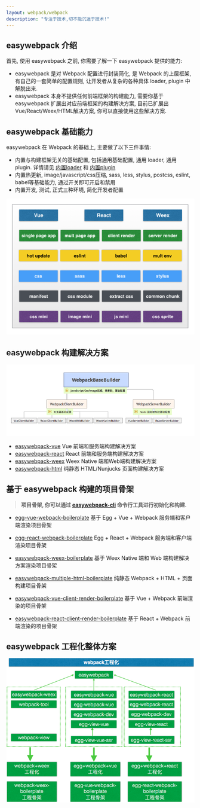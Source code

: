 ```yaml
---
layout: webpack/webpack 
description: "专注于技术,切不能沉迷于技术!"
---
```


## easywebpack 介绍

首先, 使用 easywebpack 之前, 你需要了解一下 easywebpack 提供的能力:

- easywebpack 是对 Webpack 配置进行封装简化, 是 Webpack 的上层框架, 有自己的一套简单的配置规则, 让开发者从复杂的各种具体 loader, plugin 中解脱出来.
- easywebpack 本身不提供任何前端框架的构建能力, 需要你基于 easywebpack 扩展出对应前端框架的构建解决方案, 目前已扩展出 Vue/React/Weex/HTML解决方案, 你可以直接使用这些解决方案.


## easywebpack 基础能力

easywebpack 在 Webpack 的基础上, 主要做了以下三件事情:

- 内置与构建框架无关的基础配置, 包括通用基础配置, 通用 loader, 通用 plugin. 详情请见 [内置loader](/easywebpack/webpack/loader/) 和 [内置plugin](/easywebpack/webpack/plugin/)   
- 内置热更新, image/javascript/css压缩, sass, less, stylus, postcss, eslint, babel等基础能力, 通过开关即可开启和禁用
- 内置开发, 测试, 正式三种环境, 简化开发者配置


![image](/img/webpack/easywebpack-fn.png)


## easywebpack 构建解决方案

![image](/img/webpack/WebpackBuilder.png)

- [easywebpack-vue](https://github.com/hubcarl/easywebpack-vue.git) Vue 前端和服务端构建解决方案 
- [easywebpack-react](https://github.com/hubcarl/easywebpack-react.git) React 前端和服务端构建解决方案
- [easywebpack-weex](https://github.com/hubcarl/easywebpack-weex.git) Weex Native 端和Web端构建解决方案
- [easywebpack-html](https://github.com/hubcarl/easywebpack-html.git) 纯静态 HTML/Nunjucks 页面构建解决方案



## 基于 easywebpack 构建的项目骨架

>**项目骨架, 你可以通过 [easywebpack-cli](https://github.com/hubcarl/easywebpack-cli) 命令行工具进行初始化和构建.**

- [egg-vue-webpack-boilerplate](https://github.com/hubcarl/egg-vue-webpack-boilerplate) 基于 Egg + Vue + Webpack 服务端和客户端渲染项目骨架

- [egg-react-webpack-boilerplate](https://github.com/hubcarl/egg-react-webpack-boilerplate) Egg + React + Webpack  服务端和客户端渲染项目骨架

- [easywebpack-weex-boilerplate](https://github.com/hubcarl/easywebpack-weex-boilerplate) 基于 Weex Native 端和 Web 端构建解决方案渲染项目骨架

- [easywebpack-multiple-html-boilerplate](https://github.com/hubcarl/easywebpack-multiple-html-boilerplate)  纯静态 Webpack + HTML + 页面构建项目骨架

- [easywebpack-vue-client-render-boilerplate](https://github.com/hubcarl/easywebpack-cli-template/tree/master/boilerplate/vue) 基于 Vue + Webpack 前端渲染的项目骨架

- [easywebpack-react-client-render-boilerplate](https://github.com/hubcarl/easywebpack-cli-template/tree/master/boilerplate/react) 基于 React + Webpack 前端渲染的项目骨架


## easywebpack 工程化整体方案


![image](/img/webpack/Webpack.png)